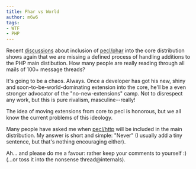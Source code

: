```yaml
---
title: Phar vs World
author: m6w6
tags: 
- WTF
- PHP
---
```


Recent [discussions](http://marc.info/?t=117857313600047&r=1&w=2) about
inclusion of [pecl/phar](http://pecl.php.net/package/phar) into the core
distribution shows again that we are missing a defined process of handling
additions to the PHP main distibution. How many people are really reading
through all mails of 100+ message threads?

It's going to be a chaos. Always. Once a developer has got his new, shiny and
soon-to-be-world-dominating extension into the core, he'll be a even stronger
advocator of the "no-new-extensions" camp. Not to disrespect any work, but
this is pure rivalism, masculine--really!

The idea of moving extensions from core to pecl is honorous, but we all know
the current problems of this ideology.

Many people have asked me when
[pecl/http](http://pecl.php.net/package/pecl_http) will be included in the
main distribution. My answer is short and simple: "Never" (I usually add a
tiny sentence, but that's nothing encouraging either).

Ah... and please do me a favour: rather keep your comments to yourself :)
(...or toss it into the nonsense thread@internals).

